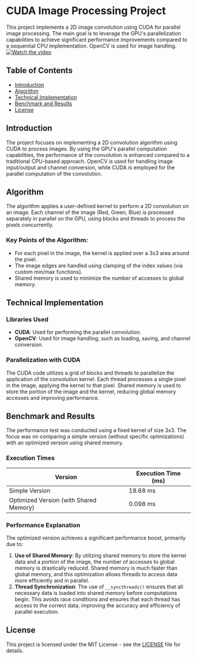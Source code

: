 # CUDA Image Processing Project

This project implements a 2D image convolution using CUDA for parallel image processing. The main goal is to leverage the GPU's parallelization capabilities to achieve significant performance improvements compared to a sequential CPU implementation. OpenCV is used for image handling.
[![Watch the video](https://img.youtube.com/vi/jjCtI-Ygrhg/maxresdefault.jpg)](https://www.youtube.com/watch?v=jjCtI-Ygrhg)

## Table of Contents
- [Introduction](#introduction)
- [Algorithm](#algorithm)
- [Technical Implementation](#technical-implementation)
- [Benchmark and Results](#benchmark-and-results)
- [License](#license)

## Introduction
The project focuses on implementing a 2D convolution algorithm using CUDA to process images. By using the GPU's parallel computation capabilities, the performance of the convolution is enhanced compared to a traditional CPU-based approach. OpenCV is used for handling image input/output and channel conversion, while CUDA is employed for the parallel computation of the convolution.

## Algorithm
The algorithm applies a user-defined kernel to perform a 2D convolution on an image. Each channel of the image (Red, Green, Blue) is processed separately in parallel on the GPU, using blocks and threads to process the pixels concurrently.

### Key Points of the Algorithm:
- For each pixel in the image, the kernel is applied over a 3x3 area around the pixel.
- The image edges are handled using clamping of the index values (via custom min/max functions).
- Shared memory is used to minimize the number of accesses to global memory.

## Technical Implementation

### Libraries Used
- **CUDA**: Used for performing the parallel convolution.
- **OpenCV**: Used for image handling, such as loading, saving, and channel conversion.

### Parallelization with CUDA
The CUDA code utilizes a grid of blocks and threads to parallelize the application of the convolution kernel. Each thread processes a single pixel in the image, applying the kernel to that pixel. Shared memory is used to store the portion of the image and the kernel, reducing global memory accesses and improving performance.

## Benchmark and Results

The performance test was conducted using a fixed kernel of size 3x3. The focus was on comparing a simple version (without specific optimizations) with an optimized version using shared memory.

### Execution Times
| Version                            | Execution Time (ms) |
|-------------------------------------|---------------------|
| Simple Version                      | 18.68 ms            |
| Optimized Version (with Shared Memory) | 0.098 ms            |

### Performance Explanation
The optimized version achieves a significant performance boost, primarily due to:
1. **Use of Shared Memory**: By utilizing shared memory to store the kernel data and a portion of the image, the number of accesses to global memory is drastically reduced. Shared memory is much faster than global memory, and this optimization allows threads to access data more efficiently and in parallel.
2. **Thread Synchronization**: The use of `__syncthreads()` ensures that all necessary data is loaded into shared memory before computations begin. This avoids race conditions and ensures that each thread has access to the correct data, improving the accuracy and efficiency of parallel execution.

## License
This project is licensed under the MIT License - see the [LICENSE](LICENSE) file for details.
